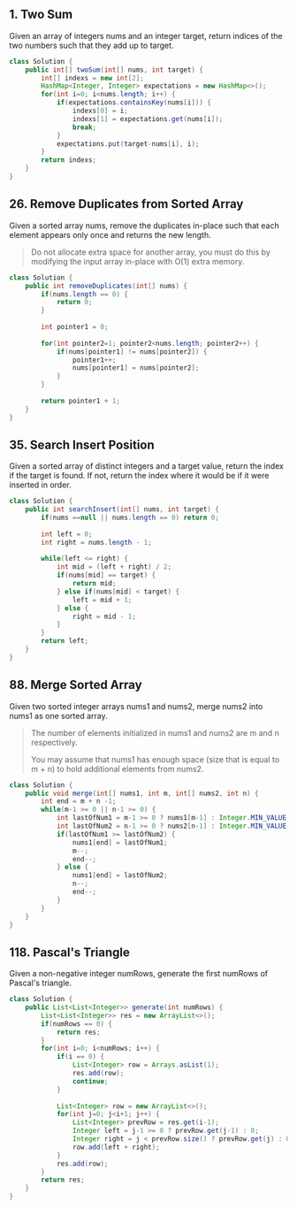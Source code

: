 ## 1. Two Sum
Given an array of integers nums and an integer target, return indices of the two numbers such that they add up to target.
```java
class Solution {
    public int[] twoSum(int[] nums, int target) {
        int[] indexs = new int[2];
        HashMap<Integer, Integer> expectations = new HashMap<>();
        for(int i=0; i<nums.length; i++) {
            if(expectations.containsKey(nums[i])) {
                indexs[0] = i;
                indexs[1] = expectations.get(nums[i]);
                break;
            }
            expectations.put(target-nums[i], i);
        }
        return indexs;
    }
}
```

## 26. Remove Duplicates from Sorted Array
Given a sorted array nums, remove the duplicates in-place such that each element appears only once and returns the new length.
> Do not allocate extra space for another array, you must do this by modifying the input array in-place with O(1) extra memory.
```java
class Solution {
    public int removeDuplicates(int[] nums) {
        if(nums.length == 0) {
            return 0;
        }
        
        int pointer1 = 0;
        
        for(int pointer2=1; pointer2<nums.length; pointer2++) {
            if(nums[pointer1] != nums[pointer2]) {
                pointer1++;
                nums[pointer1] = nums[pointer2];
            }
        }
        
        return pointer1 + 1;
    }
}
```

## 35. Search Insert Position
Given a sorted array of distinct integers and a target value, return the index if the target is found. If not, return the index where it would be if it were inserted in order.
```java
class Solution {
    public int searchInsert(int[] nums, int target) {
        if(nums ==null || nums.length == 0) return 0;
        
        int left = 0;
        int right = nums.length - 1;  
        
        while(left <= right) {
            int mid = (left + right) / 2;
            if(nums[mid] == target) {
                return mid;
            } else if(nums[mid] < target) {
                left = mid + 1;
            } else {
                right = mid - 1;
            }
        }
        return left;
    }
}
```

## 88. Merge Sorted Array
Given two sorted integer arrays nums1 and nums2, merge nums2 into nums1 as one sorted array.
> The number of elements initialized in nums1 and nums2 are m and n respectively.
>
> You may assume that nums1 has enough space (size that is equal to m + n) to hold additional elements from nums2.
```java
class Solution {
    public void merge(int[] nums1, int m, int[] nums2, int n) {
        int end = m + n -1;
        while(m-1 >= 0 || n-1 >= 0) {
            int lastOfNum1 = m-1 >= 0 ? nums1[m-1] : Integer.MIN_VALUE;
            int lastOfNum2 = n-1 >= 0 ? nums2[n-1] : Integer.MIN_VALUE;
            if(lastOfNum1 >= lastOfNum2) {
                nums1[end] = lastOfNum1;
                m--;
                end--;
            } else {
                nums1[end] = lastOfNum2;
                n--;
                end--;
            }
        }
    }
}
```

## 118. Pascal's Triangle
Given a non-negative integer numRows, generate the first numRows of Pascal's triangle.
```java
class Solution {
    public List<List<Integer>> generate(int numRows) {
        List<List<Integer>> res = new ArrayList<>();
        if(numRows == 0) {
            return res;
        }
        for(int i=0; i<numRows; i++) {
            if(i == 0) {
                List<Integer> row = Arrays.asList(1);
                res.add(row);
                continue;
            }
            
            List<Integer> row = new ArrayList<>();
            for(int j=0; j<i+1; j++) {
                List<Integer> prevRow = res.get(i-1);
                Integer left = j-1 >= 0 ? prevRow.get(j-1) : 0;
                Integer right = j < prevRow.size() ? prevRow.get(j) : 0;
                row.add(left + right);
            }
            res.add(row);
        }
        return res;
    }
}
```
